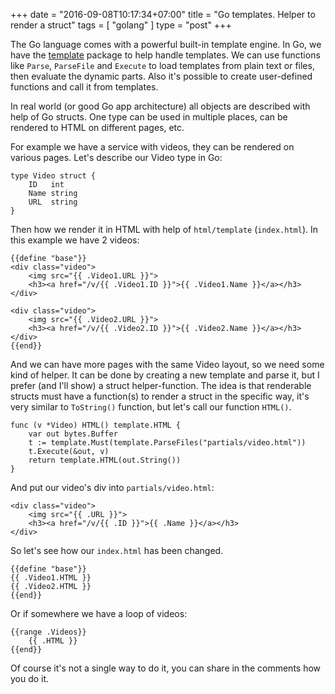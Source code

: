 +++
date = "2016-09-08T10:17:34+07:00"
title = "Go templates. Helper to render a struct"
tags = [ "golang" ]
type = "post"
+++

The Go language comes with a powerful built-in template engine. In Go, we have the [template](https://golang.org/pkg/html/template/) package to help handle templates. We can use functions like `Parse`, `ParseFile` and `Execute` to load templates from plain text or files, then evaluate the dynamic parts. Also it's possible to create user-defined functions and call it from templates.


In real world (or good Go app architecture) all objects are described with help of Go structs. One type can be used in multiple places, can be rendered to HTML on different pages, etc.

For example we have a service with videos, they can be rendered on various pages. Let's describe our Video type in Go:
```
type Video struct {
	ID   int
	Name string
    URL  string
}
```

Then how we render it in HTML with help of `html/template` (`index.html`). In this example we have 2 videos:
```
{{define "base"}}
<div class="video">
    <img src="{{ .Video1.URL }}">
    <h3><a href="/v/{{ .Video1.ID }}">{{ .Video1.Name }}</a></h3>
</div>

<div class="video">
    <img src="{{ .Video2.URL }}">
    <h3><a href="/v/{{ .Video2.ID }}">{{ .Video2.Name }}</a></h3>
</div>
{{end}}
```

And we can have more pages with the same Video layout, so we need some kind of helper. It can be done by creating a new template and parse it, but I prefer (and I'll show) a struct helper-function. The idea is that renderable structs must have a function(s) to render a struct in the specific way, it's very similar to `ToString()` function, but let's call our function `HTML()`.
```
func (v *Video) HTML() template.HTML {
	var out bytes.Buffer
	t := template.Must(template.ParseFiles("partials/video.html"))
	t.Execute(&out, v)
	return template.HTML(out.String())
}
```

And put our video's div into `partials/video.html`:
```
<div class="video">
    <img src="{{ .URL }}">
    <h3><a href="/v/{{ .ID }}">{{ .Name }}</a></h3>
</div>
```

So let's see how our `index.html` has been changed.
```
{{define "base"}}
{{ .Video1.HTML }}
{{ .Video2.HTML }}
{{end}}
```

Or if somewhere we have a loop of videos:
```
{{range .Videos}}
    {{ .HTML }}
{{end}}
```

Of course it's not a single way to do it, you can share in the comments how you do it.
